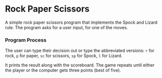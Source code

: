 # Rock Paper Scissors

A simple rock paper scissors program that implements the Spock and Lizard rule. The program asks for a user input, for one of the moves. 

### Program Process

The user can type their decision out or type the abbreviated versions: `r` for rock, `p` for paper, `sc` for scissors, `sp` for Spock, `l` for Lizard. 

It prints the result along with the scoreboard. The game repeats until either the player or the computer gets three points (best of five).